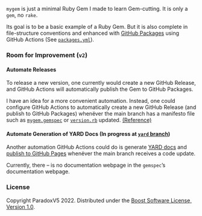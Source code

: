 `mygem` is just a minimal Ruby Gem I made to learn Gem-cutting.
It is only a `gem`, no `rake`.

Its goal is to be a basic example of a Ruby Gem.
But it is also complete in file-structure conventions and enhanced with
[GitHub Packages](https://docs.github.com/en/packages/working-with-a-github-packages-registry/working-with-the-rubygems-registry)
using GitHub Actions (See [`packages.yml`](.github/workflows/packages.yml)).


### Room for Improvement (`v2`)

#### Automate Releases

To release a new version, one currently would create a new GitHub Release,
and GitHub Actions will automatically publish the Gem to GitHub Packages.

I have an idea for a more convenient automation.
Instead, one could configure GitHub Actions to automatically create a new GitHub Release
(and publish to GitHub Packages) whenëver the main branch has a manifesto file such as
[`mygem.gemspec`](mygem.gemspec) or [`version.rb`](lib/mygem/version.rb) updated.
[(Reference)](https://docs.github.com/en/actions/using-workflows/events-that-trigger-workflows#running-your-workflow-only-when-a-push-affects-specific-files)


#### Automate Generation of YARD Docs (In progress at [`yard` branch](../../tree/yard))

Another automation GitHub Actions could do is generate [YARD docs](https://yardoc.org/) and
[publish to GitHub Pages](https://github.blog/changelog/2022-07-27-github-pages-custom-github-actions-workflows-beta/)
whenëver the main branch receives a code update.

Currently, there – is no documentation webpage in the `gemspec`’s documentation webpage.


### License

Copyright ParadoxV5 2022. Distributed under the
[Boost Software License, Version 1.0](https://www.boost.org/users/license.html).